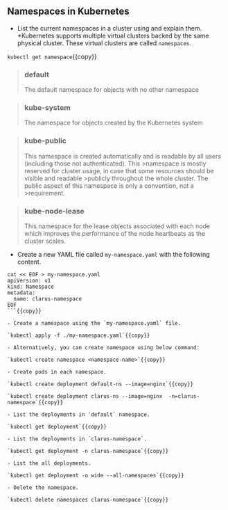 ## Namespaces in Kubernetes

- List the current namespaces in a cluster using and explain them. *Kubernetes supports multiple virtual clusters backed by the same physical cluster. These virtual clusters are called `namespaces`.

`kubectl get namespace`{{copy}}

>### default
>The default namespace for objects with no other namespace

>### kube-system
>The namespace for objects created by the Kubernetes system

>### kube-public
>This namespace is created automatically and is readable by all users (including those not authenticated). This >namespace is mostly reserved for cluster usage, in case that some resources should be visible and readable >publicly throughout the whole cluster. The public aspect of this namespace is only a convention, not a >requirement.

>### kube-node-lease
>This namespace for the lease objects associated with each node which improves the performance of the node  heartbeats as the cluster scales.

- Create a new YAML file called `my-namespace.yaml` with the following content.

```
cat << EOF > my-namespace.yaml
apiVersion: v1
kind: Namespace
metadata:
  name: clarus-namespace
EOF
```{{copy}}

- Create a namespace using the `my-namespace.yaml` file.

`kubectl apply -f ./my-namespace.yaml`{{copy}}

- Alternatively, you can create namespace using below command:

`kubectl create namespace <namespace-name>`{{copy}}

- Create pods in each namespace.

`kubectl create deployment default-ns --image=nginx`{{copy}}

`kubectl create deployment clarus-ns --image=nginx  -n=clarus-namespace`{{copy}}

- List the deployments in `default` namespace.

`kubectl get deployment`{{copy}}

- List the deployments in `clarus-namespace`.

`kubectl get deployment -n clarus-namespace`{{copy}}

- List the all deployments.

`kubectl get deployment -o wide --all-namespaces`{{copy}}

- Delete the namespace.

`kubectl delete namespaces clarus-namespace`{{copy}}